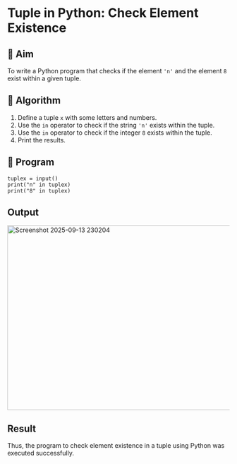 # Tuple in Python: Check Element Existence

## 🎯 Aim
To write a Python program that checks if the element `'n'` and the element `8` exist within a given tuple.

## 🧠 Algorithm
1. Define a tuple `x` with some letters and numbers.
2. Use the `in` operator to check if the string `'n'` exists within the tuple.
3. Use the `in` operator to check if the integer `8` exists within the tuple.
4. Print the results.

## 🧾 Program
```
tuplex = input()
print("n" in tuplex)
print("8" in tuplex)
```

## Output

<img width="1315" height="419" alt="Screenshot 2025-09-13 230204" src="https://github.com/user-attachments/assets/7c5fdb5c-8bc6-48a2-89e8-454014161fb9" />


## Result

Thus, the program to check element existence in a tuple using Python was executed successfully.

